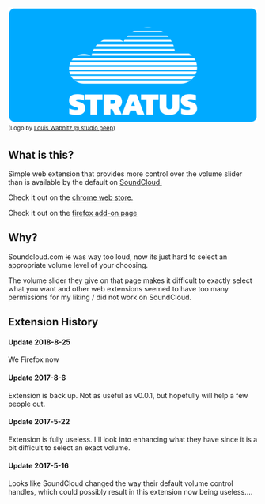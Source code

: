 ![stratus Logo](https://raw.githubusercontent.com/NYPD/stratus/master/images/logo-long550x226.png)<br>
<sup>(Logo by [Louis Wabnitz @ studio peep](http://studiopeep.com/))</sup>

## What is this?
Simple web extension that provides more control over the volume slider than is available by the default on [SoundCloud.](https://www.soundcloud.com)

Check it out on the [chrome web store.](https://chrome.google.com/webstore/detail/stratus/ankobfgkkipkkdpbkgpplhjoapjkfheg)

Check it out on the [firefox add-on page](https://addons.mozilla.org/en-US/firefox/addon/stratus/)

## Why?
Soundcloud.com ~~is~~ was way too loud, now its just hard to select an appropriate volume level of your choosing.

The volume slider they give on that page makes it difficult to exactly select what you want and other web extensions seemed to have too many permissions for my liking / did not work on SoundCloud.

## Extension History

#### Update 2018-8-25
We Firefox now

#### Update 2017-8-6
Extension is back up. Not as useful as v0.0.1, but hopefully will help a few people out.

#### Update 2017-5-22
Extension is fully useless. I'll look into enhancing what they have since it is a bit difficult to select an exact volume.

#### Update 2017-5-16
Looks like SoundCloud changed the way their default volume control handles, which could possibly result in this extension now being useless....
